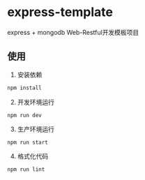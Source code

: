 # express-template
express + mongodb Web-Restful开发模板项目

## 使用

1. 安装依赖
```sh
npm install
```

2. 开发环境运行
```
npm run dev
```

3. 生产环境运行
```
npm run start
```

4. 格式化代码
```
npm run lint
```